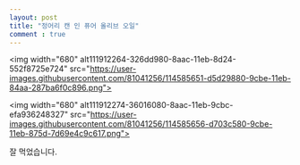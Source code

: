 ```yaml
---
layout: post
title: "정어리 캔 인 퓨어 올리브 오일"
comment : true
---
```

<img width="680" alt111912264-326dd980-8aac-11eb-8d24-552f8725e724" src="https://user-images.githubusercontent.com/81041256/114585651-d5d29880-9cbe-11eb-84aa-287ba6f0c896.png">

<img width="680" alt111912274-36016080-8aac-11eb-9cbc-efa936248327" src="https://user-images.githubusercontent.com/81041256/114585656-d703c580-9cbe-11eb-875d-7d69e4c9c617.png">

잘 먹었습니다.
